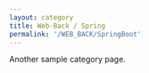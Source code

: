 ```yaml
---
layout: category
title: Web-Back / Spring
permalink: '/WEB_BACK/SpringBoot'
---
```


Another sample category page.

